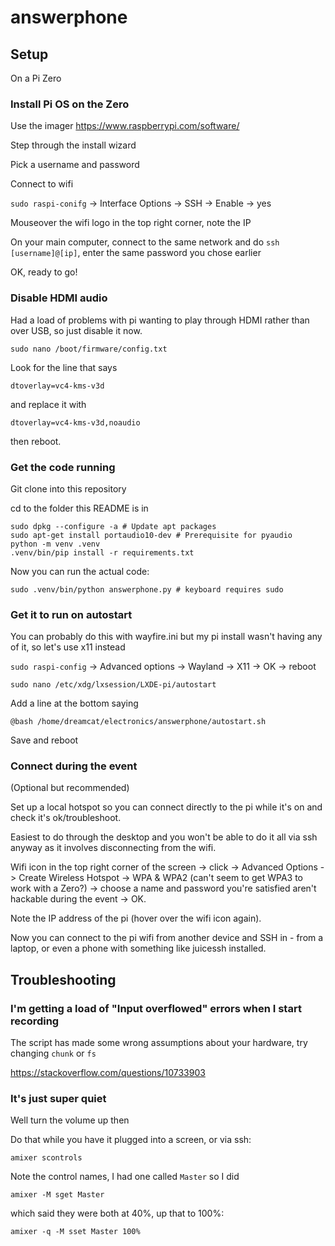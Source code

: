 # answerphone

## Setup

On a Pi Zero

### Install Pi OS on the Zero

Use the imager https://www.raspberrypi.com/software/

Step through the install wizard

Pick a username and password

Connect to wifi

`sudo raspi-conifg` -> Interface Options -> SSH -> Enable -> yes

Mouseover the wifi logo in the top right corner, note the IP

On your main computer, connect to the same network and do `ssh [username]@[ip]`, enter the same password you chose earlier

OK, ready to go!

### Disable HDMI audio

Had a load of problems with pi wanting to play through HDMI rather than over USB, so just disable it now.

```
sudo nano /boot/firmware/config.txt
```

Look for the line that says

```
dtoverlay=vc4-kms-v3d
```

and replace it with

```
dtoverlay=vc4-kms-v3d,noaudio
```

then reboot.

### Get the code running

Git clone into this repository

cd to the folder this README is in

```
sudo dpkg --configure -a # Update apt packages
sudo apt-get install portaudio10-dev # Prerequisite for pyaudio
python -m venv .venv
.venv/bin/pip install -r requirements.txt
```

Now you can run the actual code:

```
sudo .venv/bin/python answerphone.py # keyboard requires sudo
```

### Get it to run on autostart

You can probably do this with wayfire.ini but my pi install wasn't having any of it, so let's use x11 instead

`sudo raspi-config` -> Advanced options -> Wayland -> X11 -> OK -> reboot

```
sudo nano /etc/xdg/lxsession/LXDE-pi/autostart
```

Add a line at the bottom saying

```
@bash /home/dreamcat/electronics/answerphone/autostart.sh
```

Save and reboot

### Connect during the event

(Optional but recommended)

Set up a local hotspot so you can connect directly to the pi while it's on and check it's ok/troubleshoot.

Easiest to do through the desktop and you won't be able to do it all via ssh anyway as it involves disconnecting from the wifi.

Wifi icon in the top right corner of the screen -> click -> Advanced Options -> Create Wireless Hotspot -> WPA & WPA2 (can't seem to get WPA3 to work with a Zero?) -> choose a name and password you're satisfied aren't hackable during the event -> OK.

Note the IP address of the pi (hover over the wifi icon again).

Now you can connect to the pi wifi from another device and SSH in - from a laptop, or even a phone with something like juicessh installed.

## Troubleshooting

### I'm getting a load of "Input overflowed" errors when I start recording

The script has made some wrong assumptions about your hardware, try changing `chunk` or `fs`

https://stackoverflow.com/questions/10733903

### It's just super quiet

Well turn the volume up then

Do that while you have it plugged into a screen, or via ssh:

```
amixer scontrols
```

Note the control names, I had one called `Master` so I did

```
amixer -M sget Master
```

which said they were both at 40%, up that to 100%:

```
amixer -q -M sset Master 100%
```
